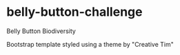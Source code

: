# belly-button-challenge
Belly Button Biodiversity

Bootstrap template styled using a theme by "Creative Tim"


